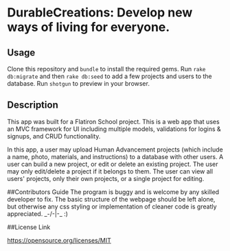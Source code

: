 # DurableCreations: Develop new ways of living for everyone.

## Usage
Clone this repository and `bundle` to install the required gems. Run `rake db:migrate` and then `rake db:seed` to add a few projects and users to the database. Run `shotgun` to preview in your browser.

## Description
This app was built for a Flatiron School project. This is a web app that uses an MVC framework for UI including multiple models, validations for logins & signups, and CRUD functionality.

In this app, a user may upload Human Advancement projects (which include a name, photo, materials, and instructions) to a database with other users. A user can build a new project, or edit or delete an existing project. The user may only edit/delete a project if it belongs to them. The user can view all users' projects, only their own projects, or a single project for editing.

##Contributors Guide
The program is buggy and is welcome by any skilled developer to fix. The basic structure of the webpage should be left alone, but otherwise any css styling or implementation of cleaner code is greatly appreciated. _-/-|-\_ :)

##License Link

https://opensource.org/licenses/MIT

